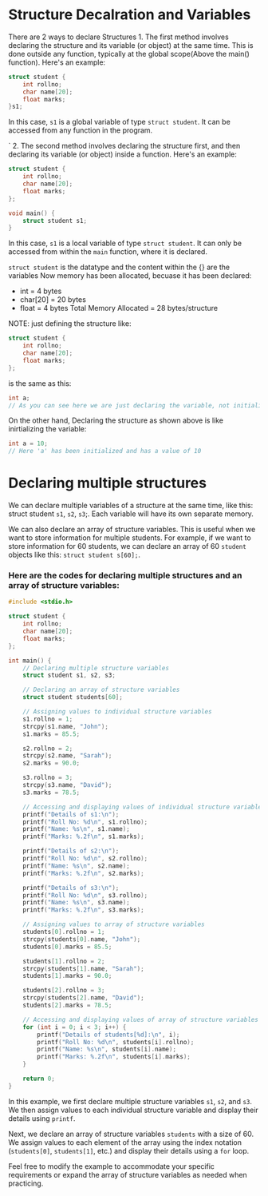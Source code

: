 # Structure Decalration and Variables

There are 2 ways to declare Structures
1. 
The first method involves declaring the structure and its variable (or object) at the same time. This is done outside any function, typically at the global scope(Above the main() function). Here's an example:
```c
struct student {
    int rollno;
    char name[20];
    float marks;
}s1;
```
In this case, `s1` is a global variable of type `struct student`. It can be accessed from any function in the program.

`
2. 
The second method involves declaring the structure first, and then declaring its variable (or object) inside a function. Here's an example:
```c
struct student {
    int rollno;
    char name[20];
    float marks;
};

void main() {
    struct student s1;
}
```
In this case, `s1` is a local variable of type `struct student`. It can only be accessed from within the `main` function, where it is declared.

`struct student` is the datatype and the content within the {} are the variables
Now memory has been allocated, becuase it has been declared:
- int = 4 bytes
- char[20] = 20 bytes
- float = 4 bytes
Total Memory Allocated  = 28 bytes/structure

NOTE: just defining the structure like: 
```c
struct student {
    int rollno;
    char name[20];
    float marks;
};
```
is the same as this:
```c
int a;
// As you can see here we are just declaring the variable, not initializing it
```

On the other hand, Declaring the structure as shown above is like inirtializing the variable:
```c
int a = 10;
// Here 'a' has been initialized and has a value of 10
```

# Declaring multiple structures
We can declare multiple variables of a structure at the same time, like this: struct student `s1`, `s2`, `s3`;. Each variable will have its own separate memory.

We can also declare an array of structure variables. This is useful when we want to store information for multiple students. For example, if we want to store information for 60 students, we can declare an array of 60 `student` objects like this: `struct student s[60];`.

### Here are the codes for declaring multiple structures and an array of structure variables:

```c
#include <stdio.h>

struct student {
    int rollno;
    char name[20];
    float marks;
};

int main() {
    // Declaring multiple structure variables
    struct student s1, s2, s3;

    // Declaring an array of structure variables
    struct student students[60];

    // Assigning values to individual structure variables
    s1.rollno = 1;
    strcpy(s1.name, "John");
    s1.marks = 85.5;

    s2.rollno = 2;
    strcpy(s2.name, "Sarah");
    s2.marks = 90.0;

    s3.rollno = 3;
    strcpy(s3.name, "David");
    s3.marks = 78.5;

    // Accessing and displaying values of individual structure variables
    printf("Details of s1:\n");
    printf("Roll No: %d\n", s1.rollno);
    printf("Name: %s\n", s1.name);
    printf("Marks: %.2f\n", s1.marks);

    printf("Details of s2:\n");
    printf("Roll No: %d\n", s2.rollno);
    printf("Name: %s\n", s2.name);
    printf("Marks: %.2f\n", s2.marks);

    printf("Details of s3:\n");
    printf("Roll No: %d\n", s3.rollno);
    printf("Name: %s\n", s3.name);
    printf("Marks: %.2f\n", s3.marks);

    // Assigning values to array of structure variables
    students[0].rollno = 1;
    strcpy(students[0].name, "John");
    students[0].marks = 85.5;

    students[1].rollno = 2;
    strcpy(students[1].name, "Sarah");
    students[1].marks = 90.0;

    students[2].rollno = 3;
    strcpy(students[2].name, "David");
    students[2].marks = 78.5;

    // Accessing and displaying values of array of structure variables
    for (int i = 0; i < 3; i++) {
        printf("Details of students[%d]:\n", i);
        printf("Roll No: %d\n", students[i].rollno);
        printf("Name: %s\n", students[i].name);
        printf("Marks: %.2f\n", students[i].marks);
    }

    return 0;
}
```

In this example, we first declare multiple structure variables `s1`, `s2`, and `s3`. We then assign values to each individual structure variable and display their details using `printf`.

Next, we declare an array of structure variables `students` with a size of 60. We assign values to each element of the array using the index notation (`students[0]`, `students[1]`, etc.) and display their details using a `for` loop.

Feel free to modify the example to accommodate your specific requirements or expand the array of structure variables as needed when practicing.